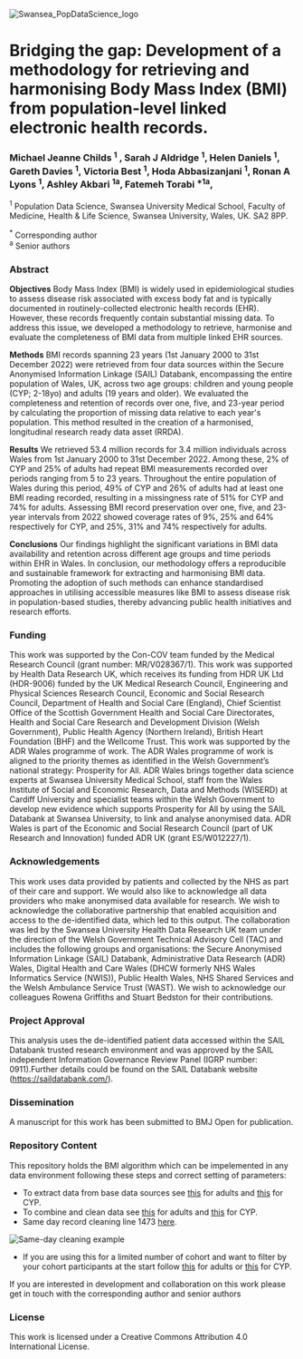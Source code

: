 ![Swansea_PopDataScience_logo](https://github.com/user-attachments/assets/163575af-8fa2-44be-98da-3cf25c688492)


# Bridging the gap: Development of a methodology for retrieving and harmonising Body Mass Index (BMI) from population-level linked electronic health records.

### Michael Jeanne Childs <sup>1</sup> , Sarah J Aldridge <sup>1</sup>, Helen Daniels <sup>1</sup>, Gareth Davies <sup>1</sup>, Victoria Best <sup>1</sup>, Hoda Abbasizanjani <sup>1</sup>, Ronan A Lyons <sup>1</sup>, Ashley Akbari <sup>1a</sup>, Fatemeh Torabi <sup>*1a</sup>,<br>
 
<sup>1</sup> Population Data Science, Swansea University Medical School, Faculty of Medicine, Health & Life Science, Swansea University, Wales, UK. SA2 8PP.<br> 

<sup>*</sup> Corresponding author<br>
<sup>a</sup>  Senior authors <br>

### Abstract 

**Objectives** Body Mass Index (BMI) is widely used in epidemiological studies to assess disease risk associated with excess body fat and is typically documented in routinely-collected electronic health records (EHR). However, these records frequently contain substantial missing data. To address this issue, we developed a methodology to retrieve, harmonise and evaluate the completeness of BMI data from multiple linked EHR sources. 

**Methods** BMI records spanning 23 years (1st January 2000 to 31st December 2022) were retrieved from four data sources within the Secure Anonymised Information Linkage (SAIL) Databank, encompassing the entire population of Wales, UK, across two age groups: children and young people (CYP; 2-18yo) and adults (19 years and older). We evaluated the completeness and retention of records over one, five, and 23-year period by calculating the proportion of missing data relative to each year's population. This method resulted in the creation of a harmonised, longitudinal research ready data asset (RRDA). 

**Results** We retrieved 53.4 million records for 3.4 million individuals across Wales from 1st January 2000 to 31st December 2022. Among these, 2% of CYP and 25% of adults had repeat BMI measurements recorded over periods ranging from 5 to 23 years. Throughout the entire population of Wales during this period, 49% of CYP and 26% of adults had at least one BMI reading recorded, resulting in a missingness rate of 51% for CYP and 74% for adults. Assessing BMI record preservation over one, five, and 23-year intervals from 2022 showed coverage rates of 9%, 25% and 64% respectively for CYP, and 25%, 31% and 74% respectively for adults.

**Conclusions** Our findings highlight the significant variations in BMI data availability and retention across different age groups and time periods within EHR in Wales. In conclusion, our methodology offers a reproducible and sustainable framework for extracting and harmonising BMI data. Promoting the adoption of such methods can enhance standardised approaches in utilising accessible measures like BMI to assess disease risk in population-based studies, thereby advancing public health initiatives and research efforts.

### Funding
This work was supported by the Con-COV team funded by the Medical Research Council (grant number: MR/V028367/1). This work was supported by Health Data Research UK, which receives its funding from HDR UK Ltd (HDR-9006) funded by the UK Medical Research Council, Engineering and Physical Sciences Research Council, Economic and Social Research Council, Department of Health and Social Care (England), Chief Scientist Office of the Scottish Government Health and Social Care Directorates, Health and Social Care Research and Development Division (Welsh Government), Public Health Agency (Northern Ireland), British Heart Foundation (BHF) and the Wellcome Trust. This work was supported by the ADR Wales programme of work. The ADR Wales programme of work is aligned to the priority themes as identified in the Welsh Government’s national strategy: Prosperity for All. ADR Wales brings together data science experts at Swansea University Medical School, staff from the Wales Institute of Social and Economic Research, Data and Methods (WISERD) at Cardiff University and specialist teams within the Welsh Government to develop new evidence which supports Prosperity for All by using the SAIL Databank at Swansea University, to link and analyse anonymised data. ADR Wales is part of the Economic and Social Research Council (part of UK Research and Innovation) funded ADR UK (grant ES/W012227/1).

### Acknowledgements
This work uses data provided by patients and collected by the NHS as part of their care and support. We would also like to acknowledge all data providers who make anonymised data available for research.
We wish to acknowledge the collaborative partnership that enabled acquisition and access to the de-identified data, which led to this output. The collaboration was led by the Swansea University Health Data Research UK team under the direction of the Welsh Government Technical Advisory Cell (TAC) and includes the following groups and organisations: the Secure Anonymised Information Linkage (SAIL) Databank, Administrative Data Research (ADR) Wales, Digital Health and Care Wales (DHCW formerly NHS Wales Informatics Service (NWIS)), Public Health Wales, NHS Shared Services and the Welsh Ambulance Service Trust (WAST). We wish to acknowledge our colleagues Rowena Griffiths and Stuart Bedston for their contributions.

### Project Approval
This analysis uses the de-identified patient data accessed within the SAIL Databank trusted research environment and was approved by the SAIL independent Information Governance Review Panel (IGRP number: 0911).Further details could be found on the SAIL Databank website (https://saildatabank.com/).

### Dissemination
A manuscript for this work has been submitted to BMJ Open for publication.

### Repository Content

This repository holds the BMI algorithm which can be impelemented in any data environment following these steps and correct setting of parameters:
* To extract data from base data sources see <a href="https://github.com/SwanseaUniversityDataScience/RRDA-BMI/blob/main/Methodology/Adult%20code/ReadMe-Adult.md">this</a> for adults and <a href="https://github.com/SwanseaUniversityDataScience/RRDA-BMI/blob/main/Methodology/CYP%20code/ReadMe-CYP.md">this</a> for CYP.
* To combine and clean data see <a href="https://github.com/SwanseaUniversityDataScience/RRDA-BMI/blob/main/Methodology/Adult%20code/Adults.sql">this</a> for adults and  <a href="https://github.com/SwanseaUniversityDataScience/RRDA-BMI/blob/main/Methodology/CYP%20code/CYP.sql">this</a> for CYP.<br>
* Same day record cleaning line 1473 <a href="https://github.com/SwanseaUniversityDataScience/RRDA-BMI/blob/main/Methodology/Adult%20code/Adults.sql">here</a>.<br>

![Same-day cleaning example](https://github.com/user-attachments/assets/6d2afc98-ea66-48f0-883d-a28d1a877b25)

* If you are using this for a limited number of cohort and want to filter by your cohort participants at the start follow <a href="https://github.com/SwanseaUniversityDataScience/RRDA-BMI/blob/main/Methodology/Adult%20code/V3%20-%20Adults%20with%20cohort%20input.sql">this</a> for adults or <a href="https://github.com/SwanseaUniversityDataScience/RRDA-BMI/blob/main/Methodology/CYP%20code/V3%20-%20CYP%20with%20cohort%20input.sql">this</a> for CYP.


If you are interested in development and collaboration on this work please get in touch with the corresponding author and senior authors<br>

### License
This work is licensed under a Creative Commons Attribution 4.0 International License. 
